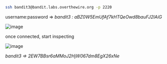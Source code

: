 ```bash
ssh bandit3@bandit.labs.overthewire.org -p 2220
```
username:password  => _bandit3 : aBZ0W5EmUfAf7kHTQeOwd8bauFJ2lAiG_

![image](https://user-images.githubusercontent.com/72671239/218378214-b6226bae-ce82-495d-972c-b3c2584b497a.png)

once connected, start inspecting

![image](https://user-images.githubusercontent.com/72671239/218378563-e2938237-360d-454d-84e3-56e064cdfdbc.png)

_bandit3 => 2EW7BBsr6aMMoJ2HjW067dm8EgX26xNe_

